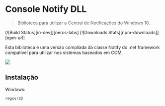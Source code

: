 # Console Notify DLL
> Biblioteca para utilizar a Central de Notificações do Windows 10.

[![Build Status][in-dev]][neros-labs]
[![Downloads Stats][npm-downloads]][npm-url]

Esta biblioteca é uma versão compilada da classe Notify do .net framework compatível para utilizar nos sistemas baseados em COM.

![](header.png)

## Instalação
Windows:
```sh
regsvr32 
```
